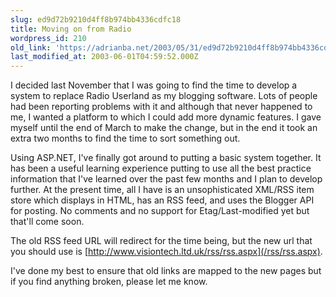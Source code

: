 ```yaml
---
slug: ed9d72b9210d4ff8b974bb4336cdfc18
title: Moving on from Radio
wordpress_id: 210
old_link: 'https://adrianba.net/2003/05/31/ed9d72b9210d4ff8b974bb4336cdfc18/'
last_modified_at: 2003-06-01T04:59:52.000Z
---
```


I decided last November that I was going to find the time to
develop a system to replace Radio Userland as my blogging software.
Lots of people had been reporting problems with it and although
that never happened to me, I wanted a platform to which I could add
more dynamic features. I gave myself until the end of March to make
the change, but in the end it took an extra two months to find the
time to sort something out.

Using ASP.NET, I've finally got around to putting a basic system
together. It has been a useful learning experience putting to use
all the best practice information that I've learned over the past
few months and I plan to develop further. At the present time, all
I have is an unsophisticated XML/RSS item store which displays in
HTML, has an RSS feed, and uses the Blogger API for posting. No
comments and no support for Etag/Last-modified yet but that'll come
soon.

The old RSS feed URL will redirect for the time being, but the
new url that you should use is
[http://www.visiontech.ltd.uk/rss/rss.aspx](/rss/rss.aspx).

I've done my best to ensure that old links are mapped to the new
pages but if you find anything broken, please let me know.
